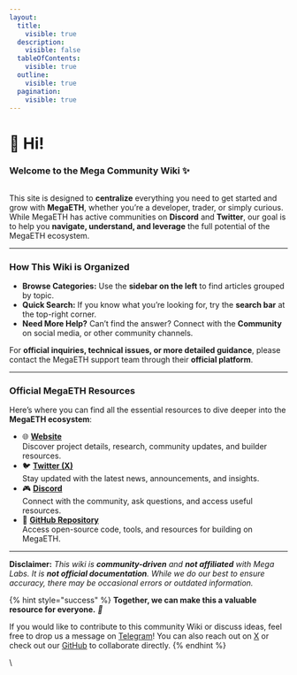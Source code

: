 ```yaml
---
layout:
  title:
    visible: true
  description:
    visible: false
  tableOfContents:
    visible: true
  outline:
    visible: true
  pagination:
    visible: true
---
```


# 🐰 Hi!

### **Welcome to the Mega Community Wiki ✨**

<figure><img src=".gitbook/assets/MegaETH_overview2.png" alt=""><figcaption></figcaption></figure>

This site is designed to **centralize** everything you need to get started and grow with **MegaETH**, whether you’re a developer, trader, or simply curious. While MegaETH has active communities on **Discord** and **Twitter**, our goal is to help you **navigate, understand, and leverage** the full potential of the MegaETH ecosystem.

***

### How This Wiki is Organized <a href="#how-this-wiki-is-organized" id="how-this-wiki-is-organized"></a>

* **Browse Categories:** Use the **sidebar on the left** to find articles grouped by topic.
* **Quick Search:** If you know what you’re looking for, try the **search bar** at the top-right corner.
* **Need More Help?** Can’t find the answer? Connect with the **Community** on social media, or other community channels.

For **official inquiries, technical issues, or more detailed guidance**, please contact the MegaETH support team through their **official platform**.

***

### Official MegaETH Resources <a href="#official-hyperliquid-resources" id="official-hyperliquid-resources"></a>

Here’s where you can find all the essential resources to dive deeper into the **MegaETH ecosystem**:

* 🌐 [**Website**](https://www.megaeth.com/)\
  Discover project details, research, community updates, and builder resources.
* 🐦 [**Twitter (X)**](https://x.com/megaeth_labs)\
  Stay updated with the latest news, announcements, and insights.
* 🎮 [**Discord**](https://discord.com/invite/megaeth)\
  Connect with the community, ask questions, and access useful resources.
* 📂 [**GitHub Repository**](https://github.com/megaeth-labs)\
  Access open-source code, tools, and resources for building on MegaETH.

***

**Disclaimer:** _This wiki is **community-driven** and **not affiliated** with Mega Labs. It is **not official documentation**. While we do our best to ensure accuracy, there may be occasional errors or outdated information._

{% hint style="success" %}
**Together, we can make this a valuable resource for everyone.** _🚀_

If you would like to contribute to this community Wiki or discuss ideas, feel free to drop us a message on [Telegram](https://t.me/xSolynor)! You can also reach out on [X](https://x.com/0xSolynor) or check out our [GitHub](https://github.com/MegaETH-Community/wiki-community) to collaborate directly.
{% endhint %}

\
